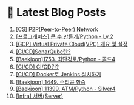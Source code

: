 # 📕 Latest Blog Posts

<ol><li><a href='https://lucy-devblog.tistory.com/entry/CS-P2PPeer-to-Peer-Network' target='_blank'>[CS] P2P(Peer-to-Peer) Network</a></li><li><a href='https://lucy-devblog.tistory.com/entry/%ED%94%84%EB%A1%9C%EA%B7%B8%EB%9E%98%EB%A8%B8%EC%8A%A4-%ED%81%B0-%EC%88%98-%EB%A7%8C%EB%93%A4%EA%B8%B0Python-Lv2' target='_blank'>[프로그래머스] 큰 수 만들기/Python - Lv.2</a></li><li><a href='https://lucy-devblog.tistory.com/entry/GCP-Virtual-Private-CloudVPC-%EA%B0%9C%EC%9A%94-%EB%B0%8F-%EC%84%A4%EC%A0%95' target='_blank'>[GCP] Virtual Private Cloud(VPC) 개요 및 설정</a></li><li><a href='https://lucy-devblog.tistory.com/entry/CICDSonarQube%EB%9E%80' target='_blank'>[CI/CD]SonarQube란?</a></li><li><a href='https://lucy-devblog.tistory.com/entry/Baekjoon1753-%EC%B5%9C%EB%8B%A8%EA%B2%BD%EB%A1%9CPython-%EA%B3%A8%EB%93%9C4' target='_blank'>[Baekjoon]1753. 최단경로/Python - 골드4</a></li><li><a href='https://lucy-devblog.tistory.com/entry/CICD-CICD%EB%9E%80' target='_blank'>[CI/CD] CI/CD란?</a></li><li><a href='https://lucy-devblog.tistory.com/entry/CICD-Docker%EB%A1%9C-Jenkins-%EC%84%A4%EC%B9%98%ED%95%98%EA%B8%B0' target='_blank'>[CI/CD] Docker로 Jenkins 설치하기</a></li><li><a href='https://lucy-devblog.tistory.com/entry/Baekjoon-1449-%EC%88%98%EB%A6%AC%EA%B3%B5-%ED%95%AD%EC%8A%B9' target='_blank'>[Baekjoon] 1449. 수리공 항승</a></li><li><a href='https://lucy-devblog.tistory.com/entry/Baekjoon-11399-ATMPython-Silver4' target='_blank'>[Baekjoon] 11399. ATM/Python - Silver4</a></li><li><a href='https://lucy-devblog.tistory.com/entry/Infra-%EC%84%9C%EB%B2%84Server' target='_blank'>[Infra] 서버(Server)</a></li></ol>
